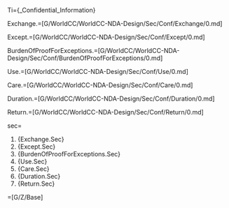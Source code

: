 Ti={_Confidential_Information}

Exchange.=[G/WorldCC/WorldCC-NDA-Design/Sec/Conf/Exchange/0.md]

Except.=[G/WorldCC/WorldCC-NDA-Design/Sec/Conf/Except/0.md]

BurdenOfProofForExceptions.=[G/WorldCC/WorldCC-NDA-Design/Sec/Conf/BurdenOfProofForExceptions/0.md]

Use.=[G/WorldCC/WorldCC-NDA-Design/Sec/Conf/Use/0.md]

Care.=[G/WorldCC/WorldCC-NDA-Design/Sec/Conf/Care/0.md]

Duration.=[G/WorldCC/WorldCC-NDA-Design/Sec/Conf/Duration/0.md]

Return.=[G/WorldCC/WorldCC-NDA-Design/Sec/Conf/Return/0.md]

sec=<ol class="secs"><li>{Exchange.Sec}<li>{Except.Sec}<li>{BurdenOfProofForExceptions.Sec}<li>{Use.Sec}<li>{Care.Sec}<li>{Duration.Sec}<li>{Return.Sec}</ol>

=[G/Z/Base]

